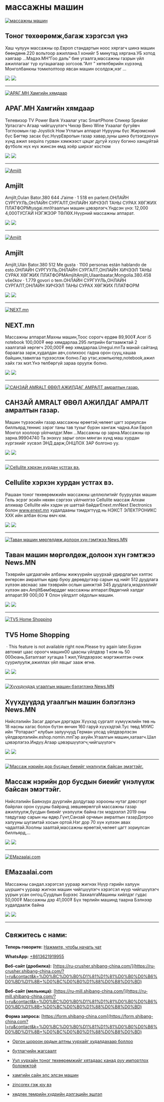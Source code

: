 # массажны машин

<a href="https://swt.shibang-china.com/?l=ru&img&k=%D0%BC%D0%B0%D1%81%D1%81%D0%B0%D0%B6%D0%BD%D1%8B+%D0%BC%D0%B0%D1%88%D0%B8%D0%BD" target="_blank">![массажны машин](http://static.shibang-china.com/all-800x300/715.jpg)</a>

## Тоног төхөөрөмж,багаж хэрэгсэл үнэ
Хаш чулуун массажны ор.Европ стандартын ноос хяргагч шинэ машин бөөндөнө.220 вольтоор ажиллана.1 хонийг 5 минутад хяргана.УБ хотод хаягаар …Мэдээ.МН“Гоо даль” бие угаалга,массажны газрын үйл ажиллагааг түр хугацаагаар зогсоов.“Алт ” хөтөлбөрийн хүрээнд Монголбанкны томилолтоор явсан машин осолдож,нэг …


<a href="https://whatsapp.shibangsoft.com/WhatsApp.php" target="_blank" title="WhatsApp">![](http://static.shibang-china.com/icon/whatsapp.png)</a> <a href="https://swt.shibang-china.com/?l=ru&icon&k=%D0%BC%D0%B0%D1%81%D1%81%D0%B0%D0%B6%D0%BD%D1%8B+%D0%BC%D0%B0%D1%88%D0%B8%D0%BD" target="_blank">![](http://static.shibang-china.com/icon/chat-ru.png)</a>

---

<a href="https://swt.shibang-china.com/?l=ru&img&k=%D0%BC%D0%B0%D1%81%D1%81%D0%B0%D0%B6%D0%BD%D1%8B+%D0%BC%D0%B0%D1%88%D0%B8%D0%BD" target="_blank">![АРАГ.МН Хамгийн хямдаар](http://static.shibang-china.com/all-800x300/1452.jpg)</a>

## АРАГ.МН Хамгийн хямдаар
Телевизор TV Power Bank Ухаалаг утас SmartPhone Cпикер Speaker Уртасгагч Агаар чийгшүүлэгч Чихэр Вино Wine Ухаалаг бугуйвч Тоглоомын гар Joystick Ном Утлагын аппарат Нурууны бүс Жирэмсний бүс Бөгтөр засах бүс.НүүрЕвропын газар хавар,зуны шинэ бүтээгдэхүүн хүнд ажил sequins гурван хэмжээст цэцэг дугуй хүзүү богино ханцуйтай футболк нүх нүх жинсэн өмд хоёр ширхэг костюм


<a href="https://whatsapp.shibangsoft.com/WhatsApp.php" target="_blank" title="WhatsApp">![](http://static.shibang-china.com/icon/whatsapp.png)</a> <a href="https://swt.shibang-china.com/?l=ru&icon&k=%D0%BC%D0%B0%D1%81%D1%81%D0%B0%D0%B6%D0%BD%D1%8B+%D0%BC%D0%B0%D1%88%D0%B8%D0%BD" target="_blank">![](http://static.shibang-china.com/icon/chat-ru.png)</a>

---

<a href="https://swt.shibang-china.com/?l=ru&img&k=%D0%BC%D0%B0%D1%81%D1%81%D0%B0%D0%B6%D0%BD%D1%8B+%D0%BC%D0%B0%D1%88%D0%B8%D0%BD" target="_blank">![Amjilt](http://static.shibang-china.com/all-800x300/88.jpg)</a>

## Amjilt
Amjilt,Oulan Bator.380 644 J’aime &#183; 1 518 en parlent.ОНЛАЙН СУРГУУЛЬ,ОНЛАЙН СУРГАЛТ,ОНЛАЙН ХИЧЭЭЛ ТАНЫ СУРАХ ХӨГЖИХ ПЛАТФОРМtusgai.mnУгаалгын машин цэвэрлэгч.Үндсэн үнэ: 12,000 4,000ТУСГАЙ НЭГЖЭЭР ТӨЛӨХ.Нүүрний массажны аппарат.


<a href="https://whatsapp.shibangsoft.com/WhatsApp.php" target="_blank" title="WhatsApp">![](http://static.shibang-china.com/icon/whatsapp.png)</a> <a href="https://swt.shibang-china.com/?l=ru&icon&k=%D0%BC%D0%B0%D1%81%D1%81%D0%B0%D0%B6%D0%BD%D1%8B+%D0%BC%D0%B0%D1%88%D0%B8%D0%BD" target="_blank">![](http://static.shibang-china.com/icon/chat-ru.png)</a>

---

<a href="https://swt.shibang-china.com/?l=ru&img&k=%D0%BC%D0%B0%D1%81%D1%81%D0%B0%D0%B6%D0%BD%D1%8B+%D0%BC%D0%B0%D1%88%D0%B8%D0%BD" target="_blank">![Amjilt](http://static.shibang-china.com/all-800x300/823.jpg)</a>

## Amjilt
Amjilt,Ul&#225;n Bator.380 512 Me gusta &#183; 1100 personas est&#225;n hablando de esto.ОНЛАЙН СУРГУУЛЬ,ОНЛАЙН СУРГАЛТ,ОНЛАЙН ХИЧЭЭЛ ТАНЫ СУРАХ ХӨГЖИХ ПЛАТФОРМAmjiltAmjilt,Ulaanbaatar,Mongolia.380.458 všečkov &#183; 1.779 govori o tem.ОНЛАЙН СУРГУУЛЬ,ОНЛАЙН СУРГАЛТ,ОНЛАЙН ХИЧЭЭЛ ТАНЫ СУРАХ ХӨГЖИХ ПЛАТФОРМ


<a href="https://whatsapp.shibangsoft.com/WhatsApp.php" target="_blank" title="WhatsApp">![](http://static.shibang-china.com/icon/whatsapp.png)</a> <a href="https://swt.shibang-china.com/?l=ru&icon&k=%D0%BC%D0%B0%D1%81%D1%81%D0%B0%D0%B6%D0%BD%D1%8B+%D0%BC%D0%B0%D1%88%D0%B8%D0%BD" target="_blank">![](http://static.shibang-china.com/icon/chat-ru.png)</a>

---

<a href="https://swt.shibang-china.com/?l=ru&img&k=%D0%BC%D0%B0%D1%81%D1%81%D0%B0%D0%B6%D0%BD%D1%8B+%D0%BC%D0%B0%D1%88%D0%B8%D0%BD" target="_blank">![NEXT.mn](http://static.shibang-china.com/all-800x300/154.jpg)</a>

## NEXT.mn
Массажны аппарат.Махны машин,Тоос сорогч ердөө 89,900₮.Acer i5 notebook 100,000₮ өөр хямдарлаа.295 литрийн багтаамжтай 2 хаалгатай хөргөгч 200,000₮ өөр хямдарлаа.Unegui.mnТа манай сайтанд бараагаа зарж,худалдан авч,солихоос гадна орон сууц,хашаа байшин,тавилгаа түрээслэж болно.Гар утас,компьютер,notebook,ажил хайх гэх мэт.Үнэ төлбөргүй зараа оруулж болно.


<a href="https://whatsapp.shibangsoft.com/WhatsApp.php" target="_blank" title="WhatsApp">![](http://static.shibang-china.com/icon/whatsapp.png)</a> <a href="https://swt.shibang-china.com/?l=ru&icon&k=%D0%BC%D0%B0%D1%81%D1%81%D0%B0%D0%B6%D0%BD%D1%8B+%D0%BC%D0%B0%D1%88%D0%B8%D0%BD" target="_blank">![](http://static.shibang-china.com/icon/chat-ru.png)</a>

---

<a href="https://swt.shibang-china.com/?l=ru&img&k=%D0%BC%D0%B0%D1%81%D1%81%D0%B0%D0%B6%D0%BD%D1%8B+%D0%BC%D0%B0%D1%88%D0%B8%D0%BD" target="_blank">![САНЗАЙ AMRALT ӨВӨЛ АЖИЛДАГ АМРАЛТ амралтын газар.](http://static.shibang-china.com/all-800x300/774.jpg)</a>

## САНЗАЙ AMRALT ӨВӨЛ АЖИЛДАГ АМРАЛТ амралтын газар.
Машин түрээсийн газар.массажны өрөөтэй,чөлөөт цагт зориулсан биллъярд,теннис зэрэг таны тав тухыг бүрэн хангаж чадна.Ази Европ Монгол хоолоор үйлчилдэг.Мөн …Массажны ор зарна.Массажны ор зарна.99904740 Та энэхүү зарыг олон мянган хүнд маш хурдан хүргэхийг хүсвэл ЭНД дарж,ОНЦЛОХ ЗАР болгоно уу.


<a href="https://whatsapp.shibangsoft.com/WhatsApp.php" target="_blank" title="WhatsApp">![](http://static.shibang-china.com/icon/whatsapp.png)</a> <a href="https://swt.shibang-china.com/?l=ru&icon&k=%D0%BC%D0%B0%D1%81%D1%81%D0%B0%D0%B6%D0%BD%D1%8B+%D0%BC%D0%B0%D1%88%D0%B8%D0%BD" target="_blank">![](http://static.shibang-china.com/icon/chat-ru.png)</a>

---

<a href="https://swt.shibang-china.com/?l=ru&img&k=%D0%BC%D0%B0%D1%81%D1%81%D0%B0%D0%B6%D0%BD%D1%8B+%D0%BC%D0%B0%D1%88%D0%B8%D0%BD" target="_blank">![Cellulite хэрхэн хурдан устгах вэ.](http://static.shibang-china.com/all-800x300/871.jpg)</a>

## Cellulite хэрхэн хурдан устгах вэ.
Рашаан тоног төхөөрөмжийн массажны целлюлитийг бууруулах машин Гель эсрэг эсийн нөхөн сэргээх үйлчилгээ Cellulite массаж Алхам алхмаар Cellulite ийн хэдэн үе шаттай байдагEnext.mnNext Electronics болон www.enext.mn худалдааны тэмдэгтүүд нь НЭКСТ ЭЛЕКТРОНИКС ХХК ийн албан ёсны өмч юм.


<a href="https://whatsapp.shibangsoft.com/WhatsApp.php" target="_blank" title="WhatsApp">![](http://static.shibang-china.com/icon/whatsapp.png)</a> <a href="https://swt.shibang-china.com/?l=ru&icon&k=%D0%BC%D0%B0%D1%81%D1%81%D0%B0%D0%B6%D0%BD%D1%8B+%D0%BC%D0%B0%D1%88%D0%B8%D0%BD" target="_blank">![](http://static.shibang-china.com/icon/chat-ru.png)</a>

---

<a href="https://swt.shibang-china.com/?l=ru&img&k=%D0%BC%D0%B0%D1%81%D1%81%D0%B0%D0%B6%D0%BD%D1%8B+%D0%BC%D0%B0%D1%88%D0%B8%D0%BD" target="_blank">![Таван машин мөргөлдөж,долоон хүн гэмтжээ News.MN](http://static.shibang-china.com/all-800x300/1054.jpg)</a>

## Таван машин мөргөлдөж,долоон хүн гэмтжээ News.MN
Тээврийн цагдаагийн албаны жижүүрийн шуурхай удирдлагын хэлтэс өнгөрсөн амралтын өдөр буюу дөрөвдүгээр сарын нд нийт 512 дуудлага хүлээн авснаас зам тээврийн ослын шинжтэй 345 дуудлага,мэдээллийг хүлээн авч.AmjiltБөмбөрддөг массажны аппарат.Өвдөгний халдаг аппарат.99 000,00 ₮ Олон үйлдэлт оёдолын машин.


<a href="https://whatsapp.shibangsoft.com/WhatsApp.php" target="_blank" title="WhatsApp">![](http://static.shibang-china.com/icon/whatsapp.png)</a> <a href="https://swt.shibang-china.com/?l=ru&icon&k=%D0%BC%D0%B0%D1%81%D1%81%D0%B0%D0%B6%D0%BD%D1%8B+%D0%BC%D0%B0%D1%88%D0%B8%D0%BD" target="_blank">![](http://static.shibang-china.com/icon/chat-ru.png)</a>

---

<a href="https://swt.shibang-china.com/?l=ru&img&k=%D0%BC%D0%B0%D1%81%D1%81%D0%B0%D0%B6%D0%BD%D1%8B+%D0%BC%D0%B0%D1%88%D0%B8%D0%BD" target="_blank">![TV5 Home Shopping](http://static.shibang-china.com/all-800x300/960.jpg)</a>

## TV5 Home Shopping
&nbsp;&#0183;&#32;This feature is not available right now.Please try again later.Бүрэн автомат цаас ороогч машин00 цаасны үйлдвэр 1 ком нь 50 000юань,Баталгаат хугацаа 1 жил,Үйлдвэрээс мэргэжилтэн очиж суурилуулж,ажиллах үйл явцыг зааж өгнө.


<a href="https://whatsapp.shibangsoft.com/WhatsApp.php" target="_blank" title="WhatsApp">![](http://static.shibang-china.com/icon/whatsapp.png)</a> <a href="https://swt.shibang-china.com/?l=ru&icon&k=%D0%BC%D0%B0%D1%81%D1%81%D0%B0%D0%B6%D0%BD%D1%8B+%D0%BC%D0%B0%D1%88%D0%B8%D0%BD" target="_blank">![](http://static.shibang-china.com/icon/chat-ru.png)</a>

---

<a href="https://swt.shibang-china.com/?l=ru&img&k=%D0%BC%D0%B0%D1%81%D1%81%D0%B0%D0%B6%D0%BD%D1%8B+%D0%BC%D0%B0%D1%88%D0%B8%D0%BD" target="_blank">![Хүүхдүүдэд угаалгын машин бэлэглэнэ News.MN](http://static.shibang-china.com/all-800x300/427.jpg)</a>

## Хүүхдүүдэд угаалгын машин бэлэглэнэ News.MN
Нийслэлийн Засаг даргын дэргэдэх Хүүхэд сургалт хүмүүжлийн төв нь 18 насны хагас болон бүтэн өнчин 160 гаруй хүүхэдтэй.Тус төвд МУИС ийн “Ротаракт” клубын залуучууд Герман улсад үйлдвэрлэсэн үйлдвэрлэлийн.eshop.nomin.mnГэр ахуйн.Угаалгын машин,хатаагч.Шал цэвэрлэгээ.Индүү.Агаар цэвэршүүлэгч,чийгшүүлэгч


<a href="https://whatsapp.shibangsoft.com/WhatsApp.php" target="_blank" title="WhatsApp">![](http://static.shibang-china.com/icon/whatsapp.png)</a> <a href="https://swt.shibang-china.com/?l=ru&icon&k=%D0%BC%D0%B0%D1%81%D1%81%D0%B0%D0%B6%D0%BD%D1%8B+%D0%BC%D0%B0%D1%88%D0%B8%D0%BD" target="_blank">![](http://static.shibang-china.com/icon/chat-ru.png)</a>

---

<a href="https://swt.shibang-china.com/?l=ru&img&k=%D0%BC%D0%B0%D1%81%D1%81%D0%B0%D0%B6%D0%BD%D1%8B+%D0%BC%D0%B0%D1%88%D0%B8%D0%BD" target="_blank">![Массаж нэрийн дор бусдын биеийг үнэлүүлж байсан эмэгтэйг.](http://static.shibang-china.com/all-800x300/333.jpg)</a>

## Массаж нэрийн дор бусдын биеийг үнэлүүлж байсан эмэгтэйг.
Нийслэлийн Баянзүрх дүүргийн долдугаар хорооны нутаг дэвсгэрт байрлах орон сууцны байранд зөвшөөрөлгүй массажны газар ажиллуулж,бусдын биеийг үнэлүүлж байна гэх мэдээлэл 2019 оны тавдугаар сарын ны өдөр.Гүнт,Санзай орчмын амралтын газарДотроо халууны шугамтай хосын ортой.Нэг дор 70 хүн хүлээн авах чадалтай.Хоолны заалтай,массажны өрөөтэй,чөлөөт цагт зориулсан биллъярд,…


<a href="https://whatsapp.shibangsoft.com/WhatsApp.php" target="_blank" title="WhatsApp">![](http://static.shibang-china.com/icon/whatsapp.png)</a> <a href="https://swt.shibang-china.com/?l=ru&icon&k=%D0%BC%D0%B0%D1%81%D1%81%D0%B0%D0%B6%D0%BD%D1%8B+%D0%BC%D0%B0%D1%88%D0%B8%D0%BD" target="_blank">![](http://static.shibang-china.com/icon/chat-ru.png)</a>

---

<a href="https://swt.shibang-china.com/?l=ru&img&k=%D0%BC%D0%B0%D1%81%D1%81%D0%B0%D0%B6%D0%BD%D1%8B+%D0%BC%D0%B0%D1%88%D0%B8%D0%BD" target="_blank">![EMazaalai.com](http://static.shibang-china.com/all-800x300/1212.jpg)</a>

## EMazaalai.com
Массажны сандал.хэрэгсэл уураар жигнэх Нүүр гэрийн халуун шүршигч уураар жигнэх машин чийгшүүлэгч хэрэгсэл нүүр чийгшүүлэгч уурын усан онгоц.Суудлын Бүрээс ЗахиалгаМашины хийлдэг гудас 50,000₮ Массажны дэр 41,000₮ Бүх төрлийн машинд таарна Бэлнээр худалдаалж байна


<a href="https://whatsapp.shibangsoft.com/WhatsApp.php" target="_blank" title="WhatsApp">![](http://static.shibang-china.com/icon/whatsapp.png)</a> <a href="https://swt.shibang-china.com/?l=ru&icon&k=%D0%BC%D0%B0%D1%81%D1%81%D0%B0%D0%B6%D0%BD%D1%8B+%D0%BC%D0%B0%D1%88%D0%B8%D0%BD" target="_blank">![](http://static.shibang-china.com/icon/chat-ru.png)</a>

---
## Свяжитесь с нами:

**Теперь говорите:** [Нажмите, чтобы начать чат](https://swt.shibang-china.com?l=ru&contact&k=%D0%BC%D0%B0%D1%81%D1%81%D0%B0%D0%B6%D0%BD%D1%8B+%D0%BC%D0%B0%D1%88%D0%B8%D0%BD)

**WhatsApp:**  [+8613621919955](https://whatsapp.shibangsoft.com/WhatsApp.php)

**Веб-сайт (дробилка):** [https://ru-crusher.shibang-china.com/](https://ru-crusher.shibang-china.com/?l=ru&contact&k=%D0%BC%D0%B0%D1%81%D1%81%D0%B0%D0%B6%D0%BD%D1%8B+%D0%BC%D0%B0%D1%88%D0%B8%D0%BD)

**Веб-сайт (мельница):** [https://ru-mill.shibang-china.com/](https://ru-mill.shibang-china.com/?l=ru&contact&k=%D0%BC%D0%B0%D1%81%D1%81%D0%B0%D0%B6%D0%BD%D1%8B+%D0%BC%D0%B0%D1%88%D0%B8%D0%BD)

**Форма запроса:** [https://form.shibang-china.com](https://form.shibang-china.com?l=ru&contact&k=%D0%BC%D0%B0%D1%81%D1%81%D0%B0%D0%B6%D0%BD%D1%8B+%D0%BC%D0%B0%D1%88%D0%B8%D0%BD)

* [Оргон шороон ордын алтны уурхайг худалдахаар боллоо](../129/%D0%9E%D1%80%D0%B3%D0%BE%D0%BD%20%D1%88%D0%BE%D1%80%D0%BE%D0%BE%D0%BD%20%D0%BE%D1%80%D0%B4%D1%8B%D0%BD%20%D0%B0%D0%BB%D1%82%D0%BD%D1%8B%20%D1%83%D1%83%D1%80%D1%85%D0%B0%D0%B9%D0%B3%20%D1%85%D1%83%D0%B4%D0%B0%D0%BB%D0%B4%D0%B0%D1%85%D0%B0%D0%B0%D1%80%20%D0%B1%D0%BE%D0%BB%D0%BB%D0%BE%D0%BE.md)

* [бутлагчийн жагсаалт](../127/%D0%B1%D1%83%D1%82%D0%BB%D0%B0%D0%B3%D1%87%D0%B8%D0%B9%D0%BD%20%D0%B6%D0%B0%D0%B3%D1%81%D0%B0%D0%B0%D0%BB%D1%82.md)

* [Уул уурхайн тоног төхөөрөмжийг хятадаас канад руу импортлох боломжтой](../128/%D0%A3%D1%83%D0%BB%20%D1%83%D1%83%D1%80%D1%85%D0%B0%D0%B9%D0%BD%20%D1%82%D0%BE%D0%BD%D0%BE%D0%B3%20%D1%82%D3%A9%D1%85%D3%A9%D3%A9%D1%80%D3%A9%D0%BC%D0%B6%D0%B8%D0%B9%D0%B3%20%D1%85%D1%8F%D1%82%D0%B0%D0%B4%D0%B0%D0%B0%D1%81%20%D0%BA%D0%B0%D0%BD%D0%B0%D0%B4%20%D1%80%D1%83%D1%83%20%D0%B8%D0%BC%D0%BF%D0%BE%D1%80%D1%82%D0%BB%D0%BE%D1%85%20%D0%B1%D0%BE%D0%BB%D0%BE%D0%BC%D0%B6%D1%82%D0%BE%D0%B9.md)

* [хамгийн сайн элс элсэн машин](../129/%D1%85%D0%B0%D0%BC%D0%B3%D0%B8%D0%B9%D0%BD%20%D1%81%D0%B0%D0%B9%D0%BD%20%D1%8D%D0%BB%D1%81%20%D1%8D%D0%BB%D1%81%D1%8D%D0%BD%20%D0%BC%D0%B0%D1%88%D0%B8%D0%BD.md)

* [zincorex гэж юу вэ](../129/zincorex%20%D0%B3%D1%8D%D0%B6%20%D1%8E%D1%83%20%D0%B2%D1%8D.md)

* [хөдлөх төмрийн хүдрийн дэлгэцийн эшлэл](../128/%D1%85%D3%A9%D0%B4%D0%BB%D3%A9%D1%85%20%D1%82%D3%A9%D0%BC%D1%80%D0%B8%D0%B9%D0%BD%20%D1%85%D2%AF%D0%B4%D1%80%D0%B8%D0%B9%D0%BD%20%D0%B4%D1%8D%D0%BB%D0%B3%D1%8D%D1%86%D0%B8%D0%B9%D0%BD%20%D1%8D%D1%88%D0%BB%D1%8D%D0%BB.md)